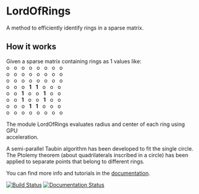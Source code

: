 # LordOfRings
A method to efficiently identify rings in a sparse matrix.

## How it works
Given a sparse matrix containing rings as 1 values like:<br/>
o &nbsp; o &nbsp;    o    &nbsp;    o    &nbsp;    o    &nbsp;    o    &nbsp; o &nbsp; o <br />
o &nbsp; o &nbsp;    o    &nbsp;    o    &nbsp;    o    &nbsp;    o    &nbsp; o &nbsp; o <br />
o &nbsp; o &nbsp;    o    &nbsp;    o    &nbsp;    o    &nbsp;    o    &nbsp; o &nbsp; o <br />
o &nbsp; o &nbsp;    o    &nbsp;  **1**  &nbsp;  **1**  &nbsp;    o    &nbsp; o &nbsp; o <br />
o &nbsp; o &nbsp;  **1**  &nbsp;    o    &nbsp;    o    &nbsp;  **1**  &nbsp; o &nbsp; o <br />
o &nbsp; o &nbsp;  **1**  &nbsp;    o    &nbsp;    o    &nbsp;  **1**  &nbsp; o &nbsp; o <br />
o &nbsp; o &nbsp;    o    &nbsp;  **1**  &nbsp;  **1**  &nbsp;    o    &nbsp; o &nbsp; o <br />
o &nbsp; o &nbsp;    o    &nbsp;    o    &nbsp;    o    &nbsp;    o    &nbsp; o &nbsp; o <br />

The module LordOfRings evaluates radius and center of each ring using GPU <br/>
acceleration.

A semi-parallel Taubin algorithm has been developed to fit the single circle. <br/>
The Ptolemy theorem (about quadrilaterals inscribed in a circle) has been <br/>
applied to separate points that belong to different rings.

You can find more info and tutorials in the [documentation](https://lordofrings.readthedocs.io/en/latest/?badge=latest).

[![Build Status](https://travis-ci.com/Sara-a-r/LordOfRings.svg?branch=main)](https://travis-ci.com/Sara-a-r/LordOfRings)
[![Documentation Status](https://readthedocs.org/projects/lordofrings/badge/?version=latest)](https://lordofrings.readthedocs.io/en/latest/?badge=latest)
